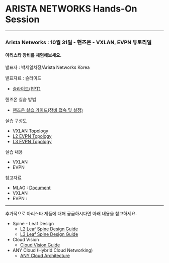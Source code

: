 # ARISTA NETWORKS Hands-On Session

-------------
### Arista Networks : 10월 31일 - 핸즈온 - VXLAN, EVPN 튜토리얼

#### 아리스타 장비를 체험해보세요.

발표자 : 박세일차장/Arista Networks Korea

발표자료 : 슬라이드
* [슬라이드(PPT)](...)

핸즈온 실습 방법
* [핸즈온 실습 가이드(장비 접속 및 설정)](https://github.com/mgsang/19handson/tree/master/Guide)

실습 구성도
* [VXLAN Topology](https://github.com/mgsang/19handson/blob/master/Topology/Hands-on_VXLAN.jpg)
* [L2 EVPN Topology](https://github.com/mgsang/19handson/blob/master/Topology/Hands-on_EVPN(L2).jpg)
* [L3 EVPN Topology](https://github.com/mgsang/19handson/blob/master/Topology/Hands-on_EVPN(L3).jpg)

실습 내용
* VXLAN
* EVPN

참고자료
* MLAG : [Document](https://www.google.com)
* VXLAN
* EVPN : 


- - - 

추가적으로 아리스타 제품에 대해 궁금하시다면 아래 내용을 참고하세요.
- Spine - Leaf Design
  - [L2 Leaf Spine Design Guide](https://downloads.arista.com/DesignGuides/L2LS_Design_Guide.pdf?Expires=1571729003&Signature=StYEh~gv5iaIurcqLPNIIO20baM6VzhTz4isAb0e8NdpQJInBnde2Rp0oHe0akUDwtcETYekz48SHjhSikuXXNP4jSD6lm-k3z0S4okU26MoW~bLWJBp6ZUeDGd5dwDbFf5QNazSF4TAbsPMytIDgI2hiOLnakIOzAayvbX1qE1bMfrTPI~ZAgi23IVQQRyZjHKknybElFB9M5GwuVnCMRc03zRn5~w~8uRbKV699CVbW4naMv-2eTLzoCdEyE8R4pRkKSSDhEq3-19Otbal7UniC94la7fVxnluUef1ACCoYthC9-LJMsCQ6oBb4qSzRd0C6rMK5pI09XxwlJyaZA__&Key-Pair-Id=APKAJIVJRQERDQSM5TDQ)
  - [L3 Leaf Spine Design Guide](https://www.arista.com/custom_data/downloads/?f=/support/download/DesignGuides/Arista_L3LS_Design_Deployment_Guide.pdf)
- Cloud Vision
  - [Cloud Vision Guide](https://www.arista.com/en/cg-cv/cv-introduction-to-cloudvision)
- ANY Cloud (Hybrid Cloud Networking)
  - [ANY Cloud Architecture](https://www.arista.com/en/solutions/hybrid-cloud)
